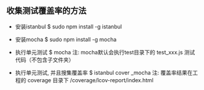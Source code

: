 
## 收集测试覆盖率的方法
- 安装istanbul
  $ sudo npm install -g istanbul

- 安装mocha
  $ sudo npm install -g mocha

- 执行单元测试
  $ mocha
  注: mocha默认会执行test目录下的 test_xxx.js 测试代码（不包含子文件夹）

- 执行单元测试, 并且搜集覆盖率
  $ istanbul cover _mocha
  注: 覆盖率结果在工程的 coverage 目录下 /coverage/lcov-report/index.html

